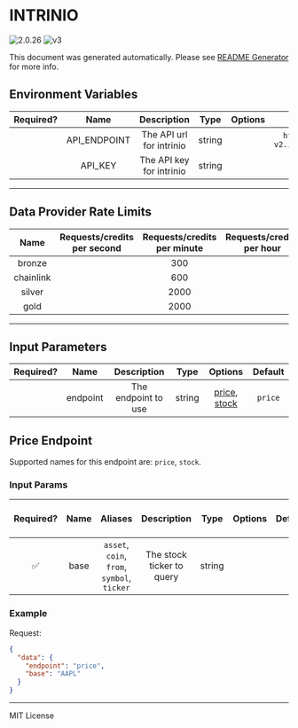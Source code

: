 # INTRINIO

![2.0.26](https://img.shields.io/github/package-json/v/smartcontractkit/external-adapters-js?filename=packages/sources/intrinio/package.json) ![v3](https://img.shields.io/badge/framework%20version-v3-blueviolet)

This document was generated automatically. Please see [README Generator](../../scripts#readme-generator) for more info.

## Environment Variables

| Required? |     Name     |       Description        |  Type  | Options |            Default             |
| :-------: | :----------: | :----------------------: | :----: | :-----: | :----------------------------: |
|           | API_ENDPOINT | The API url for intrinio | string |         | `https://api-v2.intrinio.com/` |
|           |   API_KEY    | The API key for intrinio | string |         |                                |

---

## Data Provider Rate Limits

|   Name    | Requests/credits per second | Requests/credits per minute | Requests/credits per hour | Note |
| :-------: | :-------------------------: | :-------------------------: | :-----------------------: | :--: |
|  bronze   |                             |             300             |                           |      |
| chainlink |                             |             600             |                           |      |
|  silver   |                             |            2000             |                           |      |
|   gold    |                             |            2000             |                           |      |

---

## Input Parameters

| Required? |   Name   |     Description     |  Type  |                      Options                       | Default |
| :-------: | :------: | :-----------------: | :----: | :------------------------------------------------: | :-----: |
|           | endpoint | The endpoint to use | string | [price](#price-endpoint), [stock](#price-endpoint) | `price` |

## Price Endpoint

Supported names for this endpoint are: `price`, `stock`.

### Input Params

| Required? | Name |                   Aliases                   |        Description        |  Type  | Options | Default | Depends On | Not Valid With |
| :-------: | :--: | :-----------------------------------------: | :-----------------------: | :----: | :-----: | :-----: | :--------: | :------------: |
|    ✅     | base | `asset`, `coin`, `from`, `symbol`, `ticker` | The stock ticker to query | string |         |         |            |                |

### Example

Request:

```json
{
  "data": {
    "endpoint": "price",
    "base": "AAPL"
  }
}
```

---

MIT License

